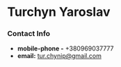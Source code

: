 # Turchyn Yaroslav


### Contact Info
* **mobile-phone -** +380969037777
* **email:** tur.chynip@gmail.com
